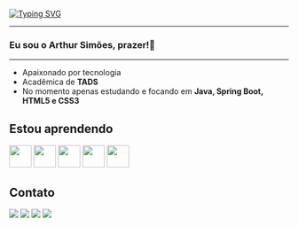 <!--Title @ruhtraleugim-->
<a href="https://git.io/typing-svg"><img src="https://readme-typing-svg.demolab.com?font=Itim&pause=1000&color=00008B&random=false&width=435&lines=Meu+nome+%C3%A9+Arthur.+;Seja+Bem+vindo(a)+ao+meu+GitHub!" alt="Typing SVG" /></a>
<!--<div align="center">
</div>-->
<hr>

### Eu sou o Arthur Simões, prazer!👋

<hr>
<ul>
  <li>Apaixonado por tecnologia</li>
  <li>Acadêmica de <strong>TADS</strong></li>
  <li>No momento apenas estudando e focando em <strong>Java, Spring Boot, HTML5 e CSS3</strong></li>
</ul>

## Estou aprendendo

<img src="https://cdn.jsdelivr.net/gh/devicons/devicon@latest/icons/java/java-original.svg" width="40" height="40"/> <img src="https://cdn.jsdelivr.net/gh/devicons/devicon@latest/icons/spring/spring-original.svg" width="40" height="40"/> <img src="https://cdn.jsdelivr.net/gh/devicons/devicon@latest/icons/python/python-original.svg" width="40" height="40"/> <img src="https://cdn.jsdelivr.net/gh/devicons/devicon@latest/icons/html5/html5-original-wordmark.svg" width="40" height="40"/> <img src="https://cdn.jsdelivr.net/gh/devicons/devicon@latest/icons/css3/css3-original-wordmark.svg" width="40" height="40"/>
          
## Contato

<a href="www.linkedin.com/in/
arthur-miguel-souto-de-bastos-simões
" target="_blank"><img src="https://img.shields.io/badge/-LinkedIn-%230077B5?style=for-the-badge&logo=linkedin&logoColor=white" target="_blank"></a> <a href = "mailto:amsbsimoes@gmail.com"><img src="https://img.shields.io/badge/-Gmail-%23333?style=for-the-badge&logo=gmail&logoColor=white" target="_blank"></a> <a href="https://wa.me/+55061994087889" target="_blank"><img src="https://img.shields.io/badge/WhatsApp-25D366?style=for-the-badge&logo=whatsapp&logoColor=white" target="_blank"></a> <a href="https://discord.com/users/_ruhtra" target="_blank"><img src="https://img.shields.io/badge/Discord-7289DA?style=for-the-badge&logo=discord&logoColor=white" target="_blank"></a> <a href="https://" target="_blank"><img alt="" src="https://img.shields.io/badge/Portfolio-000?logo=vercel&logoColor=yellow&style=for-the-badge" target="blank" style="vertical-align:center" /></a>         
          
